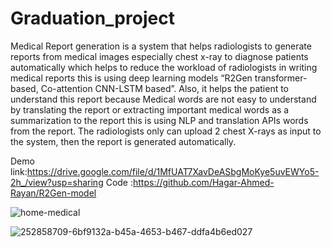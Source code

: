 # Graduation_project
Medical Report generation  is a system that helps radiologists  to generate reports from medical images especially chest x-ray to diagnose patients automatically which helps to reduce the workload of radiologists in writing medical reports this is  using deep learning models “R2Gen transformer-based, Co-attention CNN-LSTM based”.
Also, it helps the patient to understand this  report  because Medical words  are not easy to understand by translating the report or  extracting important  medical words as a summarization to the report  this  is using  NLP and translation APIs words from the report.
The radiologists only can upload  2  chest X-rays as input to the system, then the report is generated automatically.


Demo link:https://drive.google.com/file/d/1MfUAT7XavDeASbgMoKye5uvEWYo5-2h_/view?usp=sharing
Code :https://github.com/Hagar-Ahmed-Rayan/R2Gen-model


![home-medical](https://github.com/Hagar-Ahmed-Rayan/Graduation_project/assets/73147463/36da744f-9f2c-4b3e-8c66-2ae058f78018)


![252858709-6bf9132a-b45a-4653-b467-ddfa4b6ed027](https://github.com/Hagar-Ahmed-Rayan/Graduation_project/assets/73147463/32d2ecd9-6a8f-4736-b30f-4c7b165c4099)
